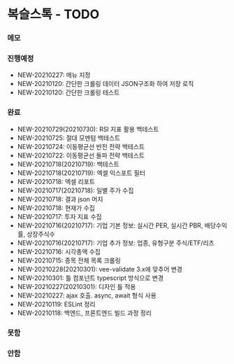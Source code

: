 # 복슬스톡 - TODO

### 메모

### 진행예정
- NEW-20210227: 메뉴 지정
- NEW-20210120: 간단한 크롤링 데이터 JSON구조화 하여 저장 로직
- NEW-20210120: 간단한 크롤링 테스트

### 완료
- NEW-20210729(20210730): RSI 지표 활용 백테스트
- NEW-20210725: 절대 모멘텀 백테스트
- NEW-20210724: 이동평균선 반전 전략 백테스트
- NEW-20210722: 이동평균선 돌파 전략 백테스트
- NEW-20210718(20210719): 백테스트
- NEW-20210718(20210719): 엑셀 익스포트 필터
- NEW-20210718: 엑셀 리포트
- NEW-20210717(20210718): 일별 주가 수집
- NEW-20210718: 결과 json 머지
- NEW-20210718: 현재가 수집
- NEW-20210717: 투자 지표 수집
- NEW-20210716(20210717): 기업 기본 정보: 실시간 PER, 실시간 PBR, 배당수익률, 상장주식수
- NEW-20210716(20210717): 기업 추가 정보: 업종, 유형구분 주식/ETF/리츠
- NEW-20210716: 시각총액 수집
- NEW-20210715: 종목 전체 목록 크롤링
- NEW-20210228(20210301): vee-validate 3.x에 맞추어 변경
- NEW-20210301: 틀 컴포넌트 typescript 방식으로 변경
- NEW-20210227(20210301): 디자인 틀 적용
- NEW-20210227: ajax 호출. async, await 형식 사용
- NEW-20210119: ESLint 정리
- NEW-20210118: 백엔드, 프론트엔드 빌드 과정 정리

### 못함

### 안함
